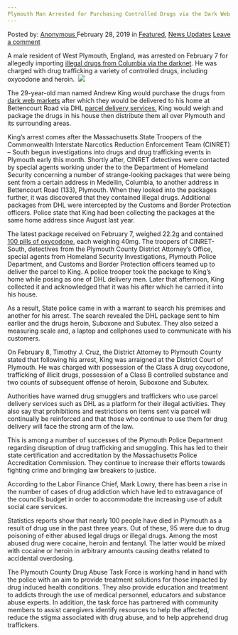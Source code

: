 ```yaml
---
Plymouth Man Arrested for Purchasing Controlled Drugs via the Dark Web
---
```

<article class="post-listing post-28470 post type-post status-publish format-standard has-post-thumbnail hentry category-deepdot-news category-news-updates tag-arrested tag-controlled tag-dark tag-drugs tag-man tag-plymouth tag-purchasing tag-web">
    <div class="post-inner">
        <span>Posted by: <a href="https://www.deepdotweb.com/author/anony/" title="">Anonymous </a></span>
    <span>February 28, 2019</span>
    <span>in <a href="https://www.deepdotweb.com/category/deepdot-news/" rel="category tag">Featured</a>, <a href="https://www.deepdotweb.com/category/news-updates/" rel="category tag">News Updates</a></span>
    <span><a href="https://www.deepdotweb.com/2019/02/28/plymouth-man-arrested-for-purchasing-controlled-drugs-via-the-dark-web/#respond">Leave a comment</a></span>
    </p>
    <div class="clear"></div>
    <div class="entry">
    <p>A male resident of West Plymouth, England, was arrested on February 7 for allegedly importing <a href="http://959watd.com/blog/2019/02/plymouth-man-facing-charges-after-allegedly-ordering-oxycodone-on-dark-web/">illegal drugs from Columbia via the darknet</a>. He was charged with drug trafficking a variety of controlled drugs, including oxycodone and heroin.  <img class="wp-image-28473 aligncenter" src="https://www.deepdotweb.com/wp-content/uploads/2019/02/word-image-23.jpeg" srcset="https://www.deepdotweb.com/wp-content/uploads/2019/02/word-image-23.jpeg 660w, https://www.deepdotweb.com/wp-content/uploads/2019/02/word-image-23-300x150.jpeg 300w" sizes="(max-width: 660px) 100vw, 660px" /></p>
    <p>The 29-year-old man named Andrew King would purchase the drugs from <a href="https://www.deepdotweb.com/2013/10/28/updated-llist-of-hidden-marketplaces-tor-i2p/">dark web markets</a> after which they would be delivered to his home at Bettencourt Road via DHL <a href="https://www.deepdotweb.com/2019/01/22/dark-web-drug-dealer-pleads-guilty-to-selling-cocaine-through-u-s-mail/">parcel delivery services.</a> King would weigh and package the drugs in his house then distribute them all over Plymouth and its surrounding areas.</p>
    <p>King’s arrest comes after the Massachusetts State Troopers of the Commonwealth Interstate Narcotics Reduction Enforcement Team (CINRET) &#8211; South begun investigations into drugs and drug trafficking events in Plymouth early this month. Shortly after, CINRET detectives were contacted by special agents working under the to the Department of Homeland Security concerning a number of strange-looking packages that were being sent from a certain address in Medellin, Columbia, to another address in Bettencourt Road (133), Plymouth. When they looked into the packages further, it was discovered that they contained illegal drugs. Additional packages from DHL were intercepted by the Customs and Border Protection officers. Police state that King had been collecting the packages at the same home address since August last year.</p>
    <p>The latest package received on February 7, weighed 22.2g and contained <a href="https://www.deepdotweb.com/2018/07/23/las-vegas-man-sentenced-for-more-than-100k-oxycodone-pills/">100 pills of oxycodone</a>, each weighing 40mg. The troopers of CINRET-South, detectives from the Plymouth County District Attorney’s Office, special agents from Homeland Security Investigations, Plymouth Police Department, and Customs and Border Protection officers teamed up to deliver the parcel to King. A police trooper took the package to King’s home while posing as one of DHL delivery men. Later that afternoon, King collected it and acknowledged that it was his after which he carried it into his house.</p>
    <p>As a result, State police came in with a warrant to search his premises and another for his arrest. The search revealed the DHL package sent to him earlier and the drugs heroin, Suboxone and Subutex. They also seized a measuring scale and, a laptop and cellphones used to communicate with his customers.</p>
    <p>On February 8, Timothy J. Cruz, the District Attorney to Plymouth County stated that following his arrest, King was arraigned at the District Court of Plymouth. He was charged with possession of the Class A drug oxycodone, trafficking of illicit drugs, possession of a Class B controlled substance and two counts of subsequent offense of heroin, Suboxone and Subutex.</p>
    <p>Authorities have warned drug smugglers and traffickers who use parcel delivery services such as DHL as a platform for their illegal activities. They also say that prohibitions and restrictions on items sent via parcel will continually be reinforced and that those who continue to use them for drug delivery will face the strong arm of the law.</p>
    <p>This is among a number of successes of the Plymouth Police Department regarding disruption of drug trafficking and smuggling. This has led to their state certification and accreditation by the Massachusetts Police Accreditation Commission. They continue to increase their efforts towards fighting crime and bringing law breakers to justice.</p>
    <p>According to the Labor Finance Chief, Mark Lowry, there has been a rise in the number of cases of drug addiction which have led to extravagance of the council’s budget in order to accommodate the increasing use of adult social care services.</p>
    <p>Statistics reports show that nearly 100 people have died in Plymouth as a result of drug use in the past three years. Out of these, 95 were due to drug poisoning of either abused legal drugs or illegal drugs. Among the most abused drug were cocaine, heroin and fentanyl. The latter would be mixed with cocaine or heroin in arbitrary amounts causing deaths related to accidental overdosing.</p>
    <p>The Plymouth County Drug Abuse Task Force is working hand in hand with the police with an aim to provide treatment solutions for those impacted by drug induced health conditions. They also provide education and treatment to addicts through the use of medical personnel, educators and substance abuse experts. In addition, the task force has partnered with community members to assist caregivers identify resources to help the affected, reduce the stigma associated with drug abuse, and to help apprehend drug traffickers.</p>
    </div>
    <span style="display:none"><a href="https://www.deepdotweb.com/tag/arrested/" rel="tag">arrested</a> <a href="https://www.deepdotweb.com/tag/controlled/" rel="tag">controlled</a> <a href="https://www.deepdotweb.com/tag/dark/" rel="tag">dark</a> <a href="https://www.deepdotweb.com/tag/drugs/" rel="tag">drugs</a> <a href="https://www.deepdotweb.com/tag/man/" rel="tag">man</a> <a href="https://www.deepdotweb.com/tag/plymouth/" rel="tag">plymouth</a> <a href="https://www.deepdotweb.com/tag/purchasing/" rel="tag">purchasing</a> <a href="https://www.deepdotweb.com/tag/web/" rel="tag">web</a></span> <span style="display:none" class="updated">2019-02-28</span>
    <div style="display:none" class="vcard author" itemprop="author" itemscope itemtype="http://schema.org/Person"><strong class="fn" itemprop="name"><a href="https://www.deepdotweb.com/author/anony/" title="Posts by Anonymous" rel="author">Anonymous</a></strong></div>
    </div>
</article>

